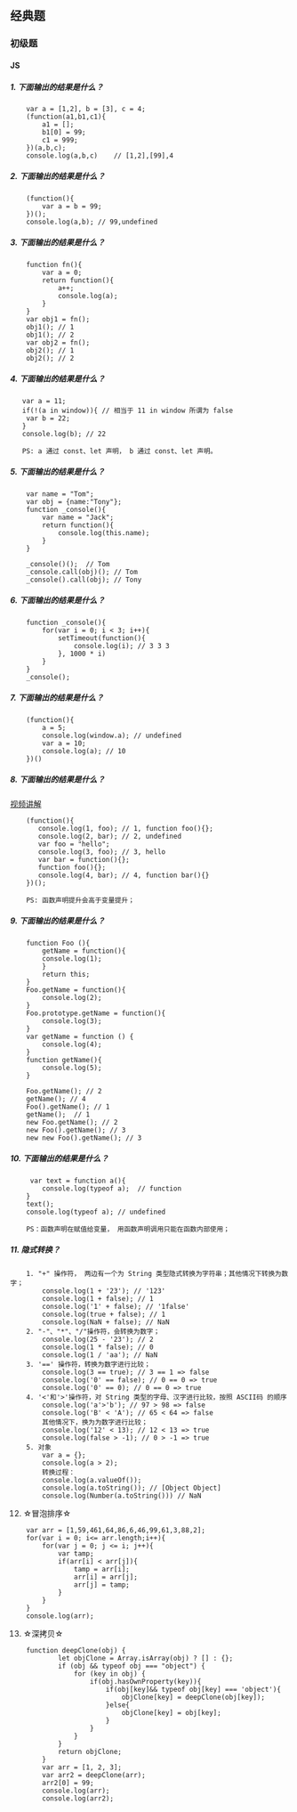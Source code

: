 ## 经典题
### 初级题
#### JS
##### 1. 下面输出的结果是什么？
```javascript{.line-numbers}
    var a = [1,2], b = [3], c = 4;
    (function(a1,b1,c1){
        a1 = []; 
        b1[0] = 99;
        c1 = 999;
    })(a,b,c);
    console.log(a,b,c)    // [1,2],[99],4 
```
##### 2. 下面输出的结果是什么？
```javascript{.line-numbers}
    (function(){
        var a = b = 99; 
    })();
    console.log(a,b); // 99,undefined
```
##### 3. 下面输出的结果是什么？
```javascript{.line-numbers}
    function fn(){
        var a = 0;
        return function(){
            a++;
            console.log(a);
        }
    }
    var obj1 = fn();
    obj1(); // 1  
    obj1(); // 2
    var obj2 = fn();
    obj2(); // 1
    obj2(); // 2
```
##### 4. 下面输出的结果是什么？
```javascript{.line-numbers}
   var a = 11;
   if(!(a in window)){ // 相当于 11 in window 所谓为 false
    var b = 22;
   }
   console.log(b); // 22

   PS: a 通过 const、let 声明， b 通过 const、let 声明。
```
##### 5. 下面输出的结果是什么？
```javascript{.line-numbers}
    var name = "Tom";
    var obj = {name:"Tony"};
    function _console(){
        var name = "Jack";
        return function(){
            console.log(this.name);
        }
    }

    _console()();  // Tom
    _console.call(obj)(); // Tom
    _console().call(obj); // Tony
```
##### 6. 下面输出的结果是什么？
```javascript{.line-numbers}
    function _console(){
        for(var i = 0; i < 3; i++){
            setTimeout(function(){
                console.log(i); // 3 3 3
            }, 1000 * i)
        }
    }
    _console();
```
##### 7. 下面输出的结果是什么？
```javascript{.line-numbers}
    (function(){
        a = 5; 
        console.log(window.a); // undefined
        var a = 10;
        console.log(a); // 10
    })()
```
##### 8. 下面输出的结果是什么？
[视频讲解](https://www.bilibili.com/video/BV1uQ4y1S7zD/?spm_id_from=333.788&vd_source=4981afded50f6235af23a2ebab4a6da8)
```javascript{.line-numbers}
    (function(){
       console.log(1, foo); // 1, function foo(){};
       console.log(2, bar); // 2, undefined
       var foo = "hello";
       console.log(3, foo); // 3, hello
       var bar = function(){};
       function foo(){};
       console.log(4, bar); // 4, function bar(){}
    })();
    
    PS: 函数声明提升会高于变量提升；
```
##### 9. 下面输出的结果是什么？
```javascript{.line-numbers}
    function Foo (){
        getName = function(){
        console.log(1);
        }
        return this;
    }
    Foo.getName = function(){
        console.log(2);
    }
    Foo.prototype.getName = function(){
        console.log(3);
    } 
    var getName = function () {
        console.log(4);
    }
    function getName(){
        console.log(5);
    } 
       
    Foo.getName(); // 2
    getName(); // 4
    Foo().getName(); // 1
    getName();  // 1
    new Foo.getName(); // 2
    new Foo().getName(); // 3 
    new new Foo().getName(); // 3
```
##### 10. 下面输出的结果是什么？
```javascript{.line-numbers}
     var text = function a(){
        console.log(typeof a);  // function
    }
    text();
    console.log(typeof a); // undefined

    PS：函数声明在赋值给变量， 用函数声明调用只能在函数内部使用；
```
##### 11. 隐式转换？
```javascript{.line-numbers}
    1. "+" 操作符， 两边有一个为 String 类型隐式转换为字符串；其他情况下转换为数字；
        console.log(1 + '23'); // '123'
        console.log(1 + false); // 1
        console.log('1' + false); // '1false'
        console.log(true + false); // 1
        console.log(NaN + false); // NaN
    2. "-"、"*"、"/"操作符，会转换为数字；
        console.log(25 - '23'); // 2
        console.log(1 * false); // 0
        console.log(1 / 'aa'); // NaN
    3. '==' 操作符，转换为数字进行比较；
        console.log(3 == true); // 3 == 1 => false
        console.log('0' == false); // 0 == 0 => true
        console.log('0' == 0); // 0 == 0 => true
    4. '<'和'>'操作符，对 String 类型的字母、汉字进行比较，按照 ASCII码 的顺序
        console.log('a'>'b'); // 97 > 98 => false
        console.log('B' < 'A'); // 65 < 64 => false  
        其他情况下，换为为数字进行比较；
        console.log('12' < 13); // 12 < 13 => true
        console.log(false > -1); // 0 > -1 => true
    5. 对象
        var a = {};
        console.log(a > 2);
        转换过程：
        console.log(a.valueOf());
        console.log(a.toString()); // [Object Object]
        console.log(Number(a.toString())) // NaN 
```

12. ☆冒泡排序☆
```javascript{.line-numbers}
    var arr = [1,59,461,64,86,6,46,99,61,3,88,2];
    for(var i = 0; i<= arr.length;i++){
        for(var j = 0; j <= i; j++){
            var tamp;
            if(arr[i] < arr[j]){
                tamp = arr[i];
                arr[i] = arr[j];
                arr[j] = tamp;
            }
        }
    }
    console.log(arr);
```
13. ☆深拷贝☆
```javascript{.line-numbers}
    function deepClone(obj) {
            let objClone = Array.isArray(obj) ? [] : {};
            if (obj && typeof obj === "object") {
                for (key in obj) {
                    if(obj.hasOwnProperty(key)){
                        if(obj[key]&& typeof obj[key] === 'object'){
                            objClone[key] = deepClone(obj[key]);
                        }else{
                            objClone[key] = obj[key];
                        }
                    }
                }
            }
            return objClone;
        }
        var arr = [1, 2, 3];
        var arr2 = deepClone(arr);
        arr2[0] = 99;
        console.log(arr);
        console.log(arr2);
```
